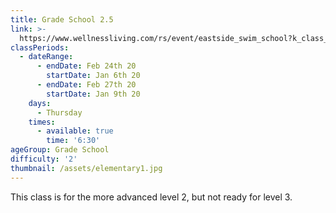 ```yaml
---
title: Grade School 2.5
link: >-
  https://www.wellnessliving.com/rs/event/eastside_swim_school?k_class_tab=18048&uid=0&id_class_tab=2
classPeriods:
  - dateRange:
      - endDate: Feb 24th 20
        startDate: Jan 6th 20
      - endDate: Feb 27th 20
        startDate: Jan 9th 20
    days:
      - Thursday
    times:
      - available: true
        time: '6:30'
ageGroup: Grade School
difficulty: '2'
thumbnail: /assets/elementary1.jpg
---
```

This class is for the more advanced level 2, but not ready for level 3.
